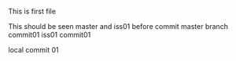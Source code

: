 This is first file

This should be seen master and iss01 before commit
master branch commit01
iss01 commit01

local commit 01
